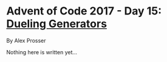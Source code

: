 # Advent of Code 2017 - Day 15: [Dueling Generators](https://adventofcode.com/2017/day/15)
By Alex Prosser

Nothing here is written yet...